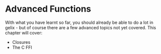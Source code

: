 # Advanced Functions

With what you have learnt so far, you should already be able to do a lot in gelix - but
of course there are a few advanced topics not yet covered. This chapter will cover:
- Closures
- The C FFI